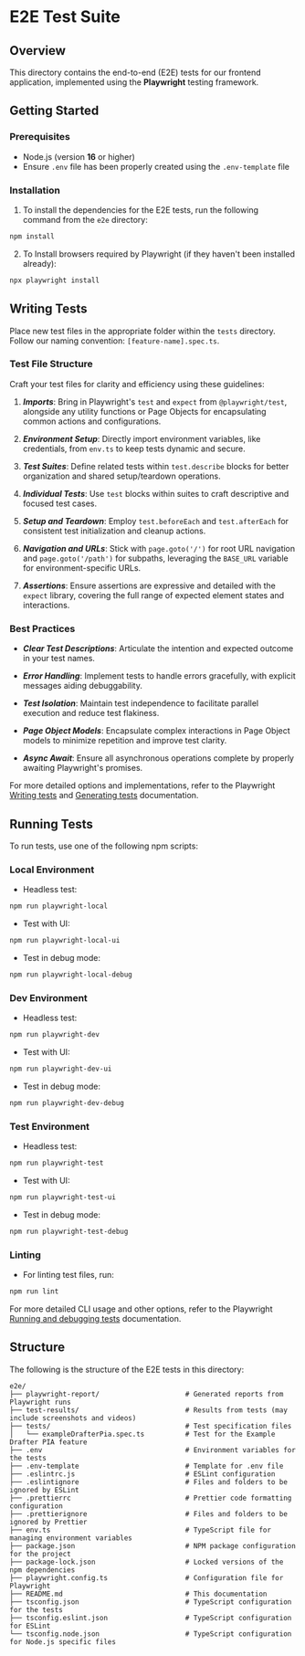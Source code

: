 # E2E Test Suite

## Overview

This directory contains the end-to-end (E2E) tests for our frontend application, implemented using the **Playwright** testing framework.

## Getting Started

### Prerequisites

- Node.js (version **16** or higher)
- Ensure `.env` file has been properly created using the `.env-template` file

### Installation

1. To install the dependencies for the E2E tests, run the following command from the `e2e` directory:

```bash
npm install
```

2. To Install browsers required by Playwright (if they haven't been installed already):

```bash
npx playwright install
```

## Writing Tests

Place new test files in the appropriate folder within the `tests` directory. Follow our naming convention: `[feature-name].spec.ts`.

### Test File Structure

Craft your test files for clarity and efficiency using these guidelines:

1. ***Imports***: Bring in Playwright's `test` and `expect` from `@playwright/test`, alongside any utility functions or Page Objects for encapsulating common actions and configurations.

2. ***Environment Setup***: Directly import environment variables, like credentials, from `env.ts` to keep tests dynamic and secure.

3. ***Test Suites***: Define related tests within `test.describe` blocks for better organization and shared setup/teardown operations.

4. ***Individual Tests***: Use `test` blocks within suites to craft descriptive and focused test cases.

5. ***Setup and Teardown***: Employ `test.beforeEach` and `test.afterEach` for consistent test initialization and cleanup actions.

6. ***Navigation and URLs***: Stick with `page.goto('/')` for root URL navigation and `page.goto('/path')` for subpaths, leveraging the `BASE_URL` variable for environment-specific URLs.

7. ***Assertions***: Ensure assertions are expressive and detailed with the `expect` library, covering the full range of expected element states and interactions.


### Best Practices

- ***Clear Test Descriptions***: Articulate the intention and expected outcome in your test names.

- ***Error Handling***: Implement tests to handle errors gracefully, with explicit messages aiding debuggability.

- ***Test Isolation***: Maintain test independence to facilitate parallel execution and reduce test flakiness.

- ***Page Object Models***: Encapsulate complex interactions in Page Object models to minimize repetition and improve test clarity.

- ***Async Await***: Ensure all asynchronous operations complete by properly awaiting Playwright's promises.

For more detailed options and implementations, refer to the Playwright [Writing tests](https://playwright.dev/docs/writing-tests) and [Generating tests](https://playwright.dev/docs/codegen-intro) documentation.

## Running Tests

To run tests, use one of the following npm scripts:

### Local Environment

- Headless test:
```bash
npm run playwright-local
```

- Test with UI:
```bash
npm run playwright-local-ui
```

- Test in debug mode:
```bash
npm run playwright-local-debug
```

### Dev Environment

- Headless test:
```bash
npm run playwright-dev
```

- Test with UI:
```bash
npm run playwright-dev-ui
```

- Test in debug mode:
```bash
npm run playwright-dev-debug
```

### Test Environment

- Headless test:
```bash
npm run playwright-test
```

- Test with UI:
```bash
npm run playwright-test-ui
```

- Test in debug mode:
```bash
npm run playwright-test-debug
```

### Linting

- For linting test files, run:
```bash
npm run lint
```

For more detailed CLI usage and other options, refer to the Playwright [Running and debugging tests](https://playwright.dev/docs/running-tests) documentation.

## Structure

The following is the structure of the E2E tests in this directory:

```plaintext
e2e/
├── playwright-report/                     # Generated reports from Playwright runs
├── test-results/                          # Results from tests (may include screenshots and videos)
├── tests/                                 # Test specification files
│   └── exampleDrafterPia.spec.ts          # Test for the Example Drafter PIA feature
├── .env                                   # Environment variables for the tests
├── .env-template                          # Template for .env file
├── .eslintrc.js                           # ESLint configuration
├── .eslintignore                          # Files and folders to be ignored by ESLint
├── .prettierrc                            # Prettier code formatting configuration
├── .prettierignore                        # Files and folders to be ignored by Prettier
├── env.ts                                 # TypeScript file for managing environment variables
├── package.json                           # NPM package configuration for the project
├── package-lock.json                      # Locked versions of the npm dependencies
├── playwright.config.ts                   # Configuration file for Playwright
├── README.md                              # This documentation
├── tsconfig.json                          # TypeScript configuration for the tests
├── tsconfig.eslint.json                   # TypeScript configuration for ESLint
└── tsconfig.node.json                     # TypeScript configuration for Node.js specific files
